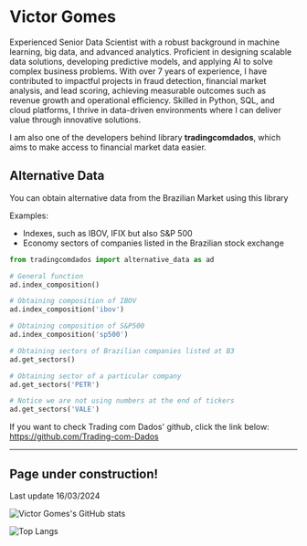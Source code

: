# Victor Gomes

Experienced Senior Data Scientist with a robust background in machine learning, big data, and advanced analytics. Proficient in designing scalable data solutions, developing predictive models, and applying AI to solve complex business problems. With over 7 years of experience, I have contributed to impactful projects in fraud detection, financial market analysis, and lead scoring, achieving measurable outcomes such as revenue growth and operational efficiency. Skilled in Python, SQL, and cloud platforms, I thrive in data-driven environments where I can deliver value through innovative solutions.

I am also one of the developers behind library **tradingcomdados**, which aims to make access to financial market data easier.


## Alternative Data
You can obtain alternative data from the Brazilian Market using this library

Examples:
* Indexes, such as IBOV, IFIX but also S&P 500
* Economy sectors of companies listed in the Brazilian stock exchange


```python
from tradingcomdados import alternative_data as ad

# General function
ad.index_composition()

# Obtaining composition of IBOV
ad.index_composition('ibov')

# Obtaining composition of S&P500
ad.index_composition('sp500')

# Obtaining sectors of Brazilian companies listed at B3
ad.get_sectors()

# Obtaining sector of a particular company
ad.get_sectors('PETR')

# Notice we are not using numbers at the end of tickers
ad.get_sectors('VALE')


```


If you want to check Trading com Dados' github, click the link below:
https://github.com/Trading-com-Dados






-------------------



## Page under construction!

Last update 16/03/2024



![Victor Gomes's GitHub stats](https://github-readme-stats.vercel.app/api?username=victorncg&show_icons=true&theme=default)

![Top Langs](https://github-readme-stats.vercel.app/api/top-langs/?username=victorncg&layout=compact)
